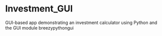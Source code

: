 # Investment_GUI
GUI-based app demonstrating an investment calculator using Python and the GUI module breezypythongui

